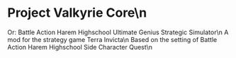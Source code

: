 # Project Valkyrie Core\n
Or: Battle Action Harem Highschool Ultimate Genius Strategic Simulator\n
A mod for the strategy game Terra Invicta\n
Based on the setting of Battle Action Harem Highschool Side Character Quest\n

